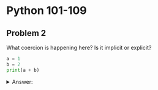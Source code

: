 # Python 101-109
## Problem 2

 What coercion is happening here? Is it implicit or explicit?

```python
a = 1
b = 2
print(a + b)
```

<details>
  <summary>Answer:</summary>
  The value of the two integers added together is the integer 3. The print function coerces the 3 into a string, the print() function always coerces any argument into strings. However, it is not considered to be coercion, because it happens behind the scenes. It doesn't return the resulting strings, it just prints them.
</details>
